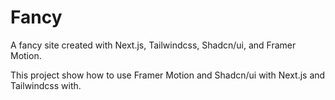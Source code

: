 # Fancy

A fancy site created with Next.js, Tailwindcss, Shadcn/ui, and Framer Motion.

This project show how to use Framer Motion and Shadcn/ui with Next.js and Tailwindcss with.
